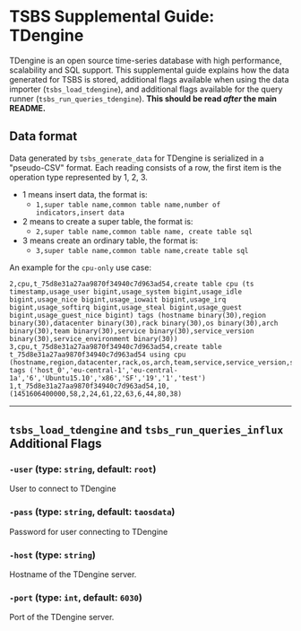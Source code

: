 # TSBS Supplemental Guide: TDengine

TDengine is an open source time-series database with high performance, scalability and SQL support. 
This supplemental guide explains how
the data generated for TSBS is stored, additional flags available when
using the data importer (`tsbs_load_tdengine`), and additional flags
available for the query runner (`tsbs_run_queries_tdengine`). **This
should be read *after* the main README.**

## Data format

Data generated by `tsbs_generate_data` for TDengine is serialized in a
"pseudo-CSV" format. Each reading consists of a row, the first item is the operation type represented by 1, 2, 3.

- 1 means insert data, the format is:
    - `1,super table name,common table name,number of indicators,insert data`
- 2 means to create a super table, the format is:
    - `2,super table name,common table name, create table sql`
- 3 means create an ordinary table, the format is:
    - `3,super table name,common table name,create table sql`

An example for the `cpu-only` use case:

```text
2,cpu,t_75d8e31a27aa9870f34940c7d963ad54,create table cpu (ts timestamp,usage_user bigint,usage_system bigint,usage_idle bigint,usage_nice bigint,usage_iowait bigint,usage_irq bigint,usage_softirq bigint,usage_steal bigint,usage_guest bigint,usage_guest_nice bigint) tags (hostname binary(30),region binary(30),datacenter binary(30),rack binary(30),os binary(30),arch binary(30),team binary(30),service binary(30),service_version binary(30),service_environment binary(30))
3,cpu,t_75d8e31a27aa9870f34940c7d963ad54,create table t_75d8e31a27aa9870f34940c7d963ad54 using cpu (hostname,region,datacenter,rack,os,arch,team,service,service_version,service_environment) tags ('host_0','eu-central-1','eu-central-1a','6','Ubuntu15.10','x86','SF','19','1','test')
1,t_75d8e31a27aa9870f34940c7d963ad54,10,(1451606400000,58,2,24,61,22,63,6,44,80,38)
```

---

## `tsbs_load_tdengine` and `tsbs_run_queries_influx` Additional Flags

### `-user` (type: `string`, default: `root`)

User to connect to TDengine

### `-pass` (type: `string`, default: `taosdata`)

Password for user connecting to TDengine

### `-host` (type: `string`)

Hostname of the TDengine server.

### `-port` (type: `int`, default: `6030`)

Port of the TDengine server.

